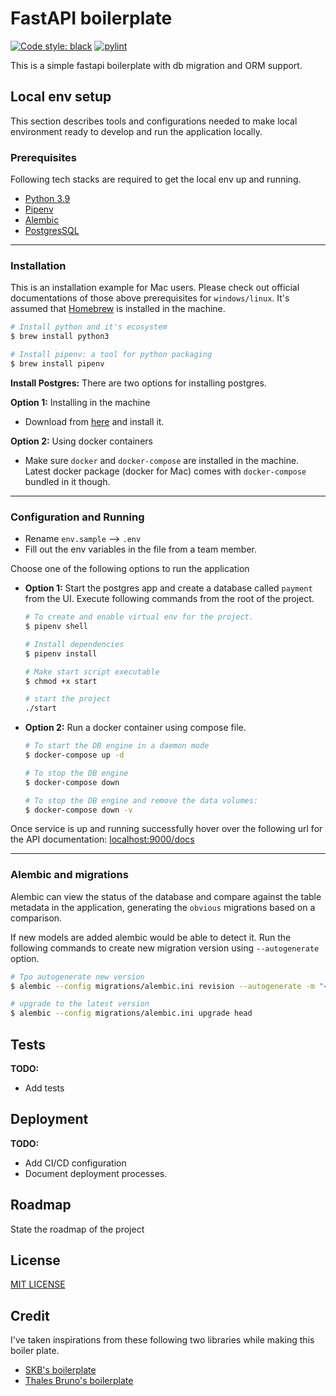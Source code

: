 # FastAPI boilerplate

[![Code style: black](https://img.shields.io/badge/code%20style-black-000000.svg)](https://github.com/psf/black)
[![pylint](https://img.shields.io/badge/Pylint-enabled-brightgreen)](https://pylint.org/)

This is a simple fastapi boilerplate with db migration and ORM support.

## Local env setup

This section describes tools and configurations needed to make local environment ready to develop and run the application locally.

### Prerequisites

Following tech stacks are required to get the local env up and running.

- [Python 3.9](https://www.python.org/downloads/)
- [Pipenv](https://pipenv.kennethreitz.org/en/latest/)
- [Alembic](https://alembic.sqlalchemy.org/en/latest/front.html#installation)
- [PostgresSQL](https://www.postgresql.org/)

---

### Installation

This is an installation example for Mac users. Please check out official documentations of those above prerequisites for `windows/linux`. It's assumed that [Homebrew](https://brew.sh) is installed in the machine.

```sh
# Install python and it's ecosystem
$ brew install python3

# Install pipenv: a tool for python packaging
$ brew install pipenv
```

**Install Postgres:** There are two options for installing postgres.

**Option 1:** Installing in the machine

- Download from [here](https://www.postgresql.org/download/) and install it.

**Option 2:** Using docker containers

- Make sure `docker` and `docker-compose` are installed in the machine. Latest docker package (docker for Mac) comes with `docker-compose` bundled in it though.

---

### Configuration and Running

- Rename `env.sample` --> `.env`
- Fill out the env variables in the file from a team member.

Choose one of the following options to run the application

- **Option 1:** Start the postgres app and create a database called `payment` from the UI. Execute following commands from the root of the project.

  ```sh
  # To create and enable virtual env for the project.
  $ pipenv shell

  # Install dependencies
  $ pipenv install

  # Make start script executable
  $ chmod +x start

  # start the project
  ./start
  ```

- **Option 2:** Run a docker container using compose file.

  ```sh
  # To start the DB engine in a daemon mode
  $ docker-compose up -d

  # To stop the DB engine
  $ docker-compose down

  # To stop the DB engine and remove the data volumes:
  $ docker-compose down -v
  ```

Once service is up and running successfully hover over the following url for the API documentation:
[localhost:9000/docs](http://127.0.0.1:9000/docs)

---

### Alembic and migrations
Alembic can view the status of the database and compare against the table metadata in the application, generating the `obvious` migrations based on a comparison.

If new models are added alembic would be able to detect it. Run the following commands to create new migration version using `--autogenerate` option.

```sh
# Tpo autogenerate new version
$ alembic --config migrations/alembic.ini revision --autogenerate -m "<commit_message>"

# upgrade to the latest version
$ alembic --config migrations/alembic.ini upgrade head

```

## Tests

**TODO:**

- Add tests

## Deployment

**TODO:**

- Add CI/CD configuration
- Document deployment processes.

## Roadmap

State the roadmap of the project

## License
[MIT LICENSE](./LICENSE)

## Credit

I've taken inspirations from these following two libraries while making this boiler plate.

- [SKB's boilerplate](https://github.com/skb1129/fastapi-boilerplate)
- [Thales Bruno's boilerplate](https://github.com/thalesbruno/fastapi-boilerplate)
